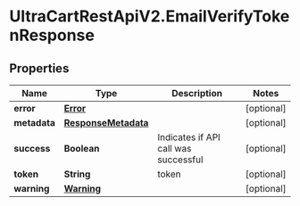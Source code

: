 # UltraCartRestApiV2.EmailVerifyTokenResponse

## Properties
Name | Type | Description | Notes
------------ | ------------- | ------------- | -------------
**error** | [**Error**](Error.md) |  | [optional] 
**metadata** | [**ResponseMetadata**](ResponseMetadata.md) |  | [optional] 
**success** | **Boolean** | Indicates if API call was successful | [optional] 
**token** | **String** | token | [optional] 
**warning** | [**Warning**](Warning.md) |  | [optional] 


